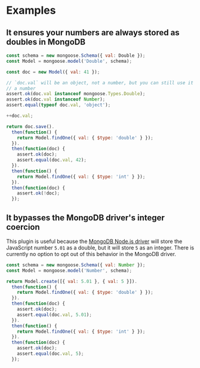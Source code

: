 

# Examples

## It ensures your numbers are always stored as doubles in MongoDB

```javascript
const schema = new mongoose.Schema({ val: Double });
const Model = mongoose.model('Double', schema);

const doc = new Model({ val: 41 });

// `doc.val` will be an object, not a number, but you can still use it as
// a number
assert.ok(doc.val instanceof mongoose.Types.Double);
assert.ok(doc.val instanceof Number);
assert.equal(typeof doc.val, 'object');

++doc.val;

return doc.save().
  then(function() {
    return Model.findOne({ val: { $type: 'double' } });
  }).
  then(function(doc) {
    assert.ok(doc);
    assert.equal(doc.val, 42);
  }).
  then(function() {
    return Model.findOne({ val: { $type: 'int' } });
  }).
  then(function(doc) {
    assert.ok(!doc);
  });
```

## It bypasses the MongoDB driver's integer coercion


This plugin is useful because the [MongoDB Node.js driver](https://www.npmjs.com/package/mongodb)
will store the JavaScript number `5.01` as a double, but it will store `5`
as an integer. There is currently no option to opt out of this behavior
in the MongoDB driver.


```javascript
const schema = new mongoose.Schema({ val: Number });
const Model = mongoose.model('Number', schema);

return Model.create([{ val: 5.01 }, { val: 5 }]).
  then(function() {
    return Model.findOne({ val: { $type: 'double' } });
  }).
  then(function(doc) {
    assert.ok(doc);
    assert.equal(doc.val, 5.01);
  }).
  then(function() {
    return Model.findOne({ val: { $type: 'int' } });
  }).
  then(function(doc) {
    assert.ok(doc);
    assert.equal(doc.val, 5);
  });
```
